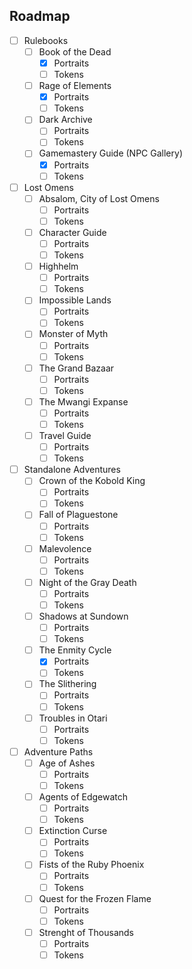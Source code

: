 ## Roadmap

- [ ] Rulebooks
	- [ ] Book of the Dead
		- [X] Portraits
		- [ ] Tokens
	- [ ] Rage of Elements
		- [X] Portraits
		- [ ] Tokens
	- [ ] Dark Archive
		- [ ] Portraits
		- [ ] Tokens
	- [ ] Gamemastery Guide (NPC Gallery)
		- [X] Portraits
		- [ ] Tokens
- [ ] Lost Omens
	- [ ] Absalom, City of Lost Omens
		- [ ] Portraits
		- [ ] Tokens
	- [ ] Character Guide
		- [ ] Portraits
		- [ ] Tokens
	- [ ] Highhelm
		- [ ] Portraits
		- [ ] Tokens
	- [ ] Impossible Lands
		- [ ] Portraits
		- [ ] Tokens
	- [ ] Monster of Myth
		- [ ] Portraits
		- [ ] Tokens
	- [ ] The Grand Bazaar
		- [ ] Portraits
		- [ ] Tokens
	- [ ] The Mwangi Expanse
		- [ ] Portraits
		- [ ] Tokens
	- [ ] Travel Guide
		- [ ] Portraits
		- [ ] Tokens
- [ ] Standalone Adventures
	- [ ] Crown of the Kobold King
		- [ ] Portraits
		- [ ] Tokens
	- [ ]  Fall of Plaguestone
		- [ ] Portraits
		- [ ] Tokens
	- [ ] Malevolence
		- [ ] Portraits
		- [ ] Tokens
	- [ ] Night of the Gray Death
		- [ ] Portraits
		- [ ] Tokens
	- [ ] Shadows at Sundown
		- [ ] Portraits
		- [ ] Tokens
	- [ ] The Enmity Cycle
		- [X] Portraits
		- [ ] Tokens
	- [ ] The Slithering
		- [ ] Portraits
		- [ ] Tokens
	- [ ] Troubles in Otari
		- [ ] Portraits
		- [ ] Tokens
- [ ] Adventure Paths
	- [ ] Age of Ashes
		- [ ] Portraits
		- [ ] Tokens
	- [ ] Agents of Edgewatch
		- [ ] Portraits
		- [ ] Tokens
	- [ ] Extinction Curse
		- [ ] Portraits
		- [ ] Tokens
	- [ ] Fists of the Ruby Phoenix
		- [ ] Portraits
		- [ ] Tokens
	- [ ] Quest for the Frozen Flame
		- [ ] Portraits
		- [ ] Tokens
	- [ ] Strenght of Thousands
		- [ ] Portraits
		- [ ] Tokens